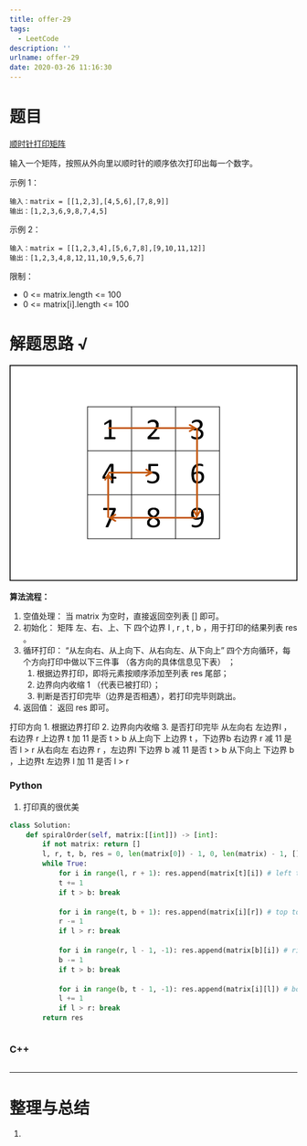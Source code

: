```yaml
---
title: offer-29
tags:
  - LeetCode
description: ''
urlname: offer-29
date: 2020-03-26 11:16:30
---
```


# 题目

[顺时针打印矩阵](https://leetcode-cn.com/problems/shun-shi-zhen-da-yin-ju-zhen-lcof/)

输入一个矩阵，按照从外向里以顺时针的顺序依次打印出每一个数字。 

示例 1：

```
输入：matrix = [[1,2,3],[4,5,6],[7,8,9]]
输出：[1,2,3,6,9,8,7,4,5]
```


示例 2：

```
输入：matrix = [[1,2,3,4],[5,6,7,8],[9,10,11,12]]
输出：[1,2,3,4,8,12,11,10,9,5,6,7]
```


限制：

- 0 <= matrix.length <= 100
- 0 <= matrix[i].length <= 100



# 解题思路 √

![Picture1.png](offer-29/c6de3a1bc0f38820941dbcff0e17a49204eba91b967d4ccc0d5485e68a4fcc95-Picture1.png)

**算法流程：**

1. 空值处理： 当 matrix 为空时，直接返回空列表 [] 即可。
2. 初始化： 矩阵 左、右、上、下 四个边界 l , r , t , b ，用于打印的结果列表 res 。
3. 循环打印： “从左向右、从上向下、从右向左、从下向上” 四个方向循环，每个方向打印中做以下三件事 （各方向的具体信息见下表） ；
   1. 根据边界打印，即将元素按顺序添加至列表 res 尾部；
   2. 边界向内收缩 1 （代表已被打印）；
   3. 判断是否打印完毕（边界是否相遇），若打印完毕则跳出。
4. 返回值： 返回 res 即可。

打印方向	1. 根据边界打印	2. 边界向内收缩	3. 是否打印完毕
从左向右	左边界l ，右边界 r	上边界 t 加 11	是否 t > b
从上向下	上边界 t ，下边界b	右边界 r 减 11	是否 l > r
从右向左	右边界 r ，左边界l	下边界 b 减 11	是否 t > b
从下向上	下边界 b ，上边界t	左边界 l 加 11	是否 l > r



### Python

1. 打印真的很优美

```python
class Solution:
    def spiralOrder(self, matrix:[[int]]) -> [int]:
        if not matrix: return []
        l, r, t, b, res = 0, len(matrix[0]) - 1, 0, len(matrix) - 1, []
        while True:
            for i in range(l, r + 1): res.append(matrix[t][i]) # left to right
            t += 1
            if t > b: break
            
            for i in range(t, b + 1): res.append(matrix[i][r]) # top to bottom
            r -= 1
            if l > r: break
            
            for i in range(r, l - 1, -1): res.append(matrix[b][i]) # right to left
            b -= 1
            if t > b: break
            
            for i in range(b, t - 1, -1): res.append(matrix[i][l]) # bottom to top
            l += 1
            if l > r: break
        return res
```


```python

```



### C++

```cpp

```

---



# 整理与总结

1. 


